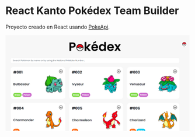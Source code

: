 # React Kanto Pokédex Team Builder

Proyecto creado en React usando [PokeApi](https://pokeapi.co/).

![Landing Page](poke_landing_page.png)
